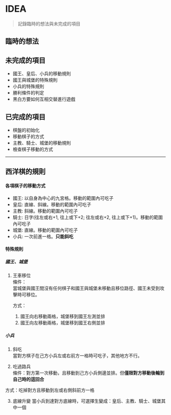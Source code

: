 # IDEA
> 記錄臨時的想法與未完成的項目
## 臨時的想法




## 未完成的項目
* 國王、皇后、小兵的移動規則
* 國王與城堡的特殊規則
* 小兵的特殊規則
* 勝利條件的判定
* 黑白方要如何互相交替進行遊戲

## 已完成的項目
* 棋盤的初始化
* 移動棋子的方式
* 主教、騎士、城堡的移動規則
* 檢查棋子移動的方式  

----

## 西洋棋的規則
#### 各項棋子的移動方式
* 國王: 以自身為中心的九宮格。移動的範圍內可吃子
* 皇后: 直線、斜線。移動的範圍內可吃子
* 主教: 斜線。移動的範圍內可吃子
* 騎士: 日字(往左或右+1, 往上或下+2; 往左或右+2, 往上或下+1)。移動的範圍內可吃子
* 城堡: 直線。移動的範圍內可吃子
* 小兵: 一次前進一格。**只能斜吃**
#### 特殊規則
##### 國王、城堡
1. 王車移位   
    條件：  
    當城堡與國王間沒有任何棋子和國王與城堡未移動且移位路徑、國王未受到攻擊時可移位。  
      
    方式：
    1. 國王向右移動兩格，城堡移到國王左測並排
    2. 國王向左移動兩格，城堡移到國王右側並排

##### 小兵
1. 斜吃  
當對方棋子在己方小兵左或右前方一格時可吃子，其他地方不行。  

2. 吃過路兵  
條件：對方第一次移動，且移動到己方小兵側邊並排。但**僅限對方移動後輪到自己時的這回合**  
  
方式：吃掉對方且移動到左或右側斜前方一格

3. 底線升變
當小兵到達對方底線時，可選擇生變成：皇后、主教、騎士、城堡其中一個